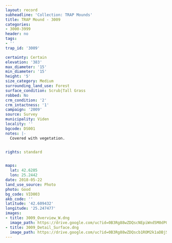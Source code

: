 ```yaml
---
layout: record
subheadline: 'Collection: TRAP Mounds'
title: TRAP Mound - 3009
categories:
- 3000-3999
header: no
tags:
- ''
trap_id: '3009'

certainty: Certain
elevation: '383'
max_diameter: '15'
min_diameter: '15'
height: '5'
size_category: Medium
surrounding_land_use: Forest
surface_condition: Scrub|Tall Grass
robbed: No
crm_condition: '2'
crm_intactness: '1'
campaign: '2009'
source: Survey
municipality: Viden
locality: ''
bgcode: DS001
notes: |-
  Covered with vegetation.


rights: standard


maps:
  lat: 42.6285
  lon: 25.2442
date: 2018-05-22
land_use_source: Photo
photo: Good
bg_code: VID003
akb_code: ''
latitude: '42.609432'
longitude: '25.247477'
images:
- title: 3009_Overview_W.dng
  image_path: https://drive.google.com/uc?id=0B3Rg88wZDQscNEpiWnd5M0dPQmM
- title: 3009_Detail_Surface.dng
  image_path: https://drive.google.com/uc?id=0B3Rg88wZDQscb1ROM2k1aDBjSG8
---
```

